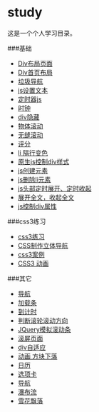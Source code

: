 # study
这是一个个人学习目录。

###基础
- [Div布局页面](http://xiaoxmok.github.io/study/basis/test01.html)
- [Div首页布局](http://xiaoxmok.github.io/study/basis/test02.html)
- [垃圾导航](http://xiaoxmok.github.io/study/basis/test04.html)
- [js设置文本](http://xiaoxmok.github.io/study/basis/test05.html)
- [定时器js](http://xiaoxmok.github.io/study/basis/test06.html)
- [时钟](http://xiaoxmok.github.io/study/basis/test07.html)
- [div隐藏](http://xiaoxmok.github.io/study/basis/test08.html)
- [物体滚动](http://xiaoxmok.github.io/study/basis/test09.html)
- [无缝滚动](http://xiaoxmok.github.io/study/basis/test10.html)
- [评分](http://xiaoxmok.github.io/study/basis/test11.html)
- [li 隔行变色](http://xiaoxmok.github.io/study/basis/test12.html)
- [原生js控制div样式](http://xiaoxmok.github.io/study/basis/test13.html)
- [js创建元素](http://xiaoxmok.github.io/study/basis/test15.html)
- [js删除li元素](http://xiaoxmok.github.io/study/basis/test16.html)
- [js头部定时展开、定时收起](http://xiaoxmok.github.io/study/basis/test17.html)
- [展开全文，收起全文](http://xiaoxmok.github.io/study/basis/test18.html)
- [js控制div属性](http://xiaoxmok.github.io/study/basis/test20.html)


###css3练习
- [css3练习](http://xiaoxmok.github.io/study/css3/test01.html)
- [CSS制作立体导航](http://xiaoxmok.github.io/study/css3/test02.html)
- [css3案例](http://xiaoxmok.github.io/study/css3/test03.html)
- [CSS3 动画](http://xiaoxmok.github.io/study/css3/test04.html)



###其它
- [导航](http://xiaoxmok.github.io/study/myTest/nav.html)
- [加载条](http://xiaoxmok.github.io/study/myTest/test01.html)
- [到计时](http://xiaoxmok.github.io/study/myTest/test04.html)
- [判断滚轮滚动方向](http://xiaoxmok.github.io/study/myTest/test05.html)
- [JQuery模拟滚动条](http://xiaoxmok.github.io/study/myTest/test06.html)
- [滚屏页面](http://xiaoxmok.github.io/study/myTest/test08_scroll.html)
- [div自适应](http://xiaoxmok.github.io/study/myTest/test09.html)
- [动画 方块下落](http://xiaoxmok.github.io/study/myTest/test10.html)
- [日历](http://xiaoxmok.github.io/study/myTest/calender.html)
- [选项卡](http://xiaoxmok.github.io/study/myTest/option.html)
- [导航](http://xiaoxmok.github.io/study/myTest/shopping.html)
- [瀑布流](http://xiaoxmok.github.io/study/myTest/Demo/test03.html)
- [雪花飘落](http://xiaoxmok.github.io/study/myTest/test12.html)


